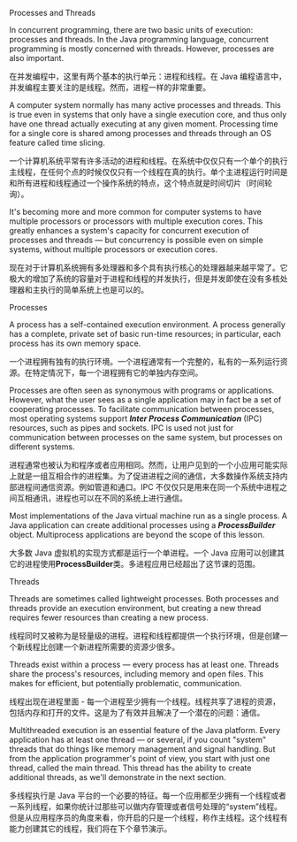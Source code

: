 Processes and Threads

In concurrent programming, there are two basic units of execution: processes and threads. In the Java programming language, concurrent programming is mostly concerned with threads. However, processes are also important.

在并发编程中，这里有两个基本的执行单元：进程和线程。在 Java 编程语言中，并发编程主要关注的是线程。然而，进程一样的非常重要。

A computer system normally has many active processes and threads. This is true even in systems that only have a single execution core, and thus only have one thread actually executing at any given moment. Processing time for a single core is shared among processes and threads through an OS feature called time slicing.

一个计算机系统平常有许多活动的进程和线程。在系统中仅仅只有一个单个的执行主线程，在任何个点的时候仅仅只有一个线程在真的执行。单个主进程运行时间是和所有进程和线程通过一个操作系统的特点，这个特点就是时间切片（时间轮询）。

It's becoming more and more common for computer systems to have multiple processors or processors with multiple execution cores. This greatly enhances a system's capacity for concurrent execution of processes and threads — but concurrency is possible even on simple systems, without multiple processors or execution cores.

现在对于计算机系统拥有多处理器和多个具有执行核心的处理器越来越平常了。它极大的增加了系统的容量对于进程和线程的并发执行，但是并发即使在没有多核处理器和主执行的简单系统上也是可以的。

Processes

A process has a self-contained execution environment. A process generally has a complete, private set of basic run-time resources; in particular, each process has its own memory space.

一个进程拥有独有的执行环境。一个进程通常有一个完整的，私有的一系列运行资源。在特定情况下，每一个进程拥有它的单独内存空间。

Processes are often seen as synonymous with programs or applications. However, what the user sees as a single application may in fact be a set of cooperating processes. To facilitate communication between processes, most operating systems support ___Inter Process Communication___ (IPC) resources, such as pipes and sockets. IPC is used not just for communication between processes on the same system, but processes on different systems.

进程通常也被认为和程序或者应用相同。然而，让用户见到的一个小应用可能实际上就是一组互相合作的进程集。为了促进进程之间的通信，大多数操作系统支持内部进程间通信资源。例如管道和通口。IPC 不仅仅只是用来在同一个系统中进程之间互相通讯，进程也可以在不同的系统上进行通信。

Most implementations of the Java virtual machine run as a single process. A Java application can create additional processes using a ___ProcessBuilder___ object. Multiprocess applications are beyond the scope of this lesson.

大多数 Java 虚拟机的实现方式都是运行一个单进程。一个 Java 应用可以创建其它的进程使用<strong>ProcessBuilder</strong>类。多进程应用已经超出了这节课的范围。

Threads

Threads are sometimes called lightweight processes. Both processes and threads provide an execution environment, but creating a new thread requires fewer resources than creating a new process.

线程同时又被称为是轻量级的进程。进程和线程都提供一个执行环境，但是创建一个新线程比创建一个新进程所需要的资源少很多。

Threads exist within a process — every process has at least one. Threads share the process's resources, including memory and open files. This makes for efficient, but potentially problematic, communication.

线程出现在进程里面 - 每一个进程至少拥有一个线程。线程共享了进程的资源，包括内存和打开的文件。这是为了有效并且解决了一个潜在的问题：通信。

Multithreaded execution is an essential feature of the Java platform. Every application has at least one thread — or several, if you count "system" threads that do things like memory management and signal handling. But from the application programmer's point of view, you start with just one thread, called the main thread. This thread has the ability to create additional threads, as we'll demonstrate in the next section.

多线程执行是 Java 平台的一个必要的特征。每一个应用都至少拥有一个线程或者一系列线程，如果你统计过那些可以做内存管理或者信号处理的“system”线程。但是从应用程序员的角度来看，你开启的只是一个线程，称作主线程。这个线程有能力创建其它的线程，我们将在下个章节演示。




